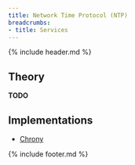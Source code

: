 ```yaml
---
title: Network Time Protocol (NTP)
breadcrumbs:
- title: Services
---
```

{% include header.md %}

## Theory

**TODO**

## Implementations

- [Chrony](/linux-servers/applications/#chrony)

{% include footer.md %}
